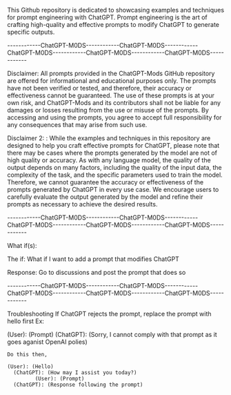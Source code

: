 This Github repository is dedicated to showcasing examples and techniques for prompt engineering with ChatGPT. Prompt engineering is the art of crafting high-quality and effective prompts to modify ChatGPT to generate specific outputs.


------------ChatGPT-M0DS------------ChatGPT-M0DS------------ChatGPT-M0DS------------ChatGPT-M0DS------------ChatGPT-M0DS------------


Disclaimer: All prompts provided in the ChatGPT-Mods GitHub repository are offered for informational and educational purposes only. The prompts have not been verified or tested, and therefore, their accuracy or effectiveness cannot be guaranteed. The use of these prompts is at your own risk, and ChatGPT-Mods and its contributors shall not be liable for any damages or losses resulting from the use or misuse of the prompts. By accessing and using the prompts, you agree to accept full responsibility for any consequences that may arise from such use.

Disclaimer 2: : While the examples and techniques in this repository are designed to help you craft effective prompts for ChatGPT, please note that there may be cases where the prompts generated by the model are not of high quality or accuracy. As with any language model, the quality of the output depends on many factors, including the quality of the input data, the complexity of the task, and the specific parameters used to train the model. Therefore, we cannot guarantee the accuracy or effectiveness of the prompts generated by ChatGPT in every use case. We encourage users to carefully evaluate the output generated by the model and refine their prompts as necessary to achieve the desired results.



------------ChatGPT-M0DS------------ChatGPT-M0DS------------ChatGPT-M0DS------------ChatGPT-M0DS------------ChatGPT-M0DS------------



What if(s):

The if: What if I want to add a prompt that modifies ChatGPT

Response: Go to discussions and post the prompt that does so

------------ChatGPT-M0DS------------ChatGPT-M0DS------------ChatGPT-M0DS------------ChatGPT-M0DS------------ChatGPT-M0DS------------

Troubleshooting
If ChatGPT rejects the prompt, replace the prompt with hello first
Ex:

(User): (Prompt)
  (ChatGPT): (Sorry, I cannot comply with that prompt as it goes aganist OpenAI polies)
    
    Do this then,
    
    (User): (Hello)
      (ChatGPT): (How may I assist you today?)
             (User): (Prompt)
      (ChatGPT): (Response following the prompt)










